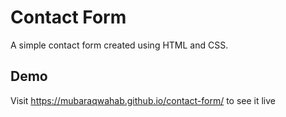 # Contact Form
A simple contact form created using HTML and CSS.

## Demo
Visit https://mubaraqwahab.github.io/contact-form/ to see it live
